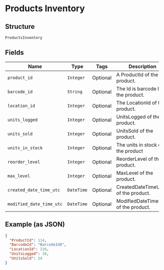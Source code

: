 
# Products Inventory

## Structure

`ProductsInventory`

## Fields

| Name | Type | Tags | Description |
|  --- | --- | --- | --- |
| `product_id` | `Integer` | Optional | A ProductId of the product. |
| `barcode_id` | `String` | Optional | The Id is barcode Id of the product. |
| `location_id` | `Integer` | Optional | The LocationId of the product. |
| `units_logged` | `Integer` | Optional | UnitsLogged of the product. |
| `units_sold` | `Integer` | Optional | UnitsSold of the product. |
| `units_in_stock` | `Integer` | Optional | The units in stock of the product |
| `reorder_level` | `Integer` | Optional | ReorderLevel of the product. |
| `max_level` | `Integer` | Optional | MaxLevel of the product. |
| `created_date_time_utc` | `DateTime` | Optional | CreatedDateTimeUTC of the product. |
| `modified_date_time_utc` | `DateTime` | Optional | ModifiedDateTimeUTC of the product. |

## Example (as JSON)

```json
{
  "ProductId": 114,
  "BarcodeId": "BarcodeId0",
  "LocationId": 216,
  "UnitsLogged": 10,
  "UnitsSold": 24
}
```

